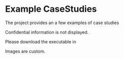 # Example CaseStudies

The project provides an a few examples of case studies

Confidential information is not displayed.

Please download the executable in 

Images are custom.

